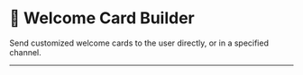 # 🧱 Welcome Card Builder

Send customized welcome cards to the user directly, or in a specified channel.

---------------
